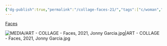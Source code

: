 ```yaml
---
{"dg-publish":true,"permalink":"/collage-faces-21/","tags":["c/woman","c/faceless","c/glass","c/colour-black","collage/year-2021"],"created":"2024-06-28T12:56:49.000-04:00","updated":"2025-09-10T13:09:36.029-04:00"}
---
```



[Faces](https://www.instagram.com/p/CXJyrqvFUyA/)

![MEDIA/ART - COLLAGE - Faces, 2021, Jonny Garcia.jpg|ART - COLLAGE - Faces, 2021, Jonny Garcia.jpg](/img/user/MEDIA/ART%20-%20COLLAGE%20-%20Faces,%202021,%20Jonny%20Garcia.jpg)
